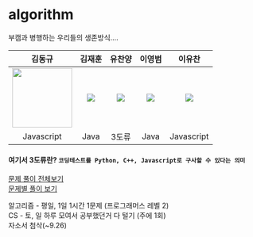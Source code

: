 # algorithm

부캠과 병행하는 우리들의 생존방식....  

|김동규|김재훈|유찬양|이영범|이유찬|
|:-:|:-:|:-:|:-:|:-:|
|<img src="https://avatars.githubusercontent.com/u/54929514?s=120&v=4"  width="120" height="120">|![](https://avatars.githubusercontent.com/u/51132077?s=120&v=4)|![](https://avatars.githubusercontent.com/u/55623688?s=120&v=4)|![](https://avatars.githubusercontent.com/u/66074802?s=120&v=4)|![](https://avatars.githubusercontent.com/u/48426909?s=120&v=4)|
|Javascript|Java|3도류|Java|Javascript|

#### 여기서 3도류란? `코딩테스트를 Python, C++, Javascript로 구사할 수 있다는 의미`

[문제 풀이 전체보기](https://github.com/soongding/algorithm/issues)  
[문제별 풀이 보기](https://github.com/soongding/algorithm/milestones)  

알고리즘 - 평일, 1일 1시간 1문제 (프로그래머스 레벨 2)  
CS - 토, 일 하루 모여서 공부했던거 다 털기 (주에 1회)  
자소서 첨삭(~9.26)  
